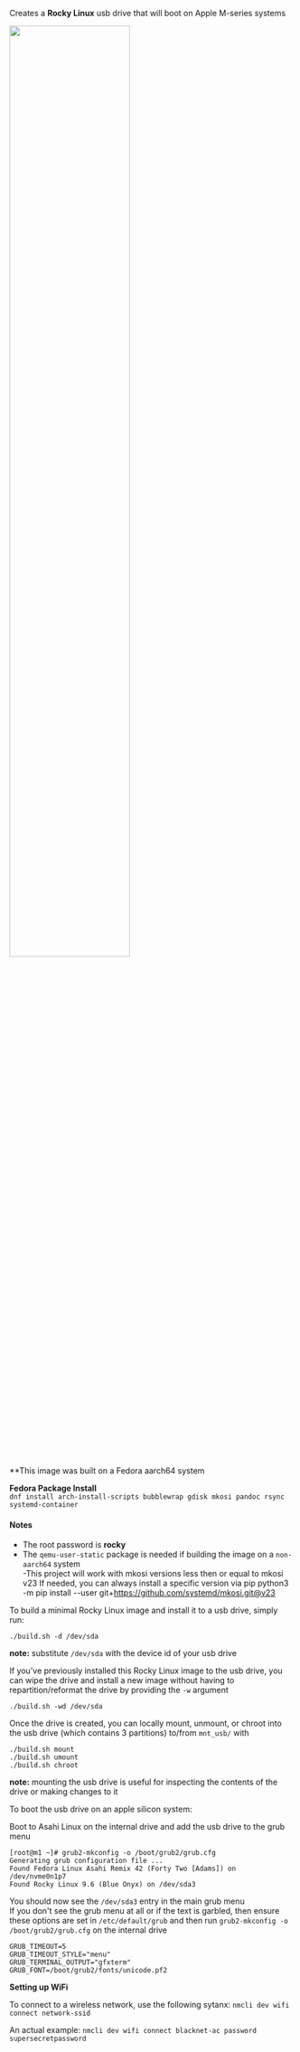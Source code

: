 Creates a **Rocky Linux** usb drive that will boot on Apple M-series systems

<img src="https://github.com/user-attachments/assets/28226523-a443-483f-8cb5-753208ff2fb3" width=65%> 


**This image was built on a Fedora aarch64 system   

**Fedora Package Install**  
```dnf install arch-install-scripts bubblewrap gdisk mkosi pandoc rsync systemd-container```

#### Notes

- The root password is **rocky**  
- The ```qemu-user-static``` package is needed if building the image on a ```non-aarch64``` system  
-This project will work with mkosi versions less then or equal to mkosi v23 If needed, you can always install a specific version via pip
python3 -m pip install --user git+https://github.com/systemd/mkosi.git@v23

To build a minimal Rocky Linux image and install it to a usb drive, simply run:
```
./build.sh -d /dev/sda
```

**note:** substitute ```/dev/sda``` with the device id of your usb drive

If you've previously installed this Rocky Linux image to the usb drive, you can wipe the drive and install a new image without having to repartition/reformat the drive by providing the `-w` argument
```
./build.sh -wd /dev/sda
```

Once the drive is created, you can locally mount, unmount, or chroot into the usb drive (which contains 3 partitions) to/from ```mnt_usb/``` with
```
./build.sh mount
./build.sh umount
./build.sh chroot
```
**note:** mounting the usb drive is useful for inspecting the contents of the drive or making changes to it

To boot the usb drive on an apple silicon system:

Boot to Asahi Linux on the internal drive and add the usb drive to the grub menu  
```
[root@m1 ~]# grub2-mkconfig -o /boot/grub2/grub.cfg 
Generating grub configuration file ...
Found Fedora Linux Asahi Remix 42 (Forty Two [Adams]) on /dev/nvme0n1p7
Found Rocky Linux 9.6 (Blue Onyx) on /dev/sda3
```
You should now see the `/dev/sda3` entry in the main grub menu  
If you don't see the grub menu at all or if the text is garbled, then ensure these options are set in `/etc/default/grub`
and then run `grub2-mkconfig -o /boot/grub2/grub.cfg` on the internal drive
```
GRUB_TIMEOUT=5
GRUB_TIMEOUT_STYLE="menu"
GRUB_TERMINAL_OUTPUT="gfxterm"
GRUB_FONT=/boot/grub2/fonts/unicode.pf2
```

**Setting up WiFi**

To connect to a wireless network, use the following sytanx:
```nmcli dev wifi connect network-ssid```

An actual example:
```nmcli dev wifi connect blacknet-ac password supersecretpassword```
